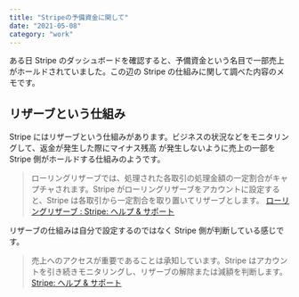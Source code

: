 ```yaml
---
title: "Stripeの予備資金に関して"
date: "2021-05-08"
category: "work"
---
```


ある日 Stripe のダッシュボードを確認すると、予備資金という名目で一部売上がホールドされていました。この辺の Stripe の仕組みに関して調べた内容のメモです。

## リザーブという仕組み

Stripe にはリザーブという仕組みがあります。ビジネスの状況などをモニタリングして、返金が発生した際にマイナス残高
が発生しないように売上の一部を Stripe 側がホールドする仕組みのようです。

> ローリングリザーブでは、処理された各取引の処理金額の一定割合がキャプチャされます。Stripe がローリングリザーブをアカウントに設定すると、Stripe は各取引から一定割合を取り置いてリザーブとします。
> [ローリングリザーブ : Stripe: ヘルプ & サポート](https://support.stripe.com/questions/rolling-reserves)

リザーブの仕組みは自分で設定するのではなく Stripe 側が判断している感じです。

> 売上へのアクセスが重要であることは承知しています。Stripe はアカウントを引き続きモニタリングし、リザーブの解除または減額を判断します。
> [Stripe: ヘルプ & サポート](https://support.stripe.com/topics/reserves)
